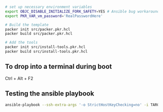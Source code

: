 ```bash
# set up necessary environment variables
export OBJC_DISABLE_INITIALIZE_FORK_SAFETY=YES # Ansible bug workaround
export PKR_VAR_vm_password='RealPasswordHere'

# Build the template
packer init src/packer.pkr.hcl
packer build src/packer.pkr.hcl

# Add the tools
packer init src/install-tools.pkr.hcl
packer build src/install-tools.pkr.hcl
```

## To drop into a terminal during boot
Ctrl + Alt + F2

## Testing the ansible playbook

```bash
ansible-playbook --ssh-extra-args '-o StrictHostKeyChecking=no' -i TARGET_IP_ADDRESS, -u SSH_USER --extra-vars '{vm_tools_dir: /opt/, vm_username: SSH_USER}' --ask-pass ansible/playbook.yml
```
